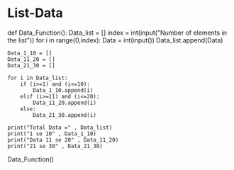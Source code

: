# List-Data
def Data_Function():
	Data_list = []
	index = int(input("Number of elements in the list"))
	for i in range(0,index):
		Data = int(input())
		Data_list.append(Data)
	
	    
	
	Data_1_10 = []
	Data_11_20 = []
	Data_21_30 = []
	
	for i in Data_list:
		if (i>=1) and (i<=10):
			Data_1_10.append(i)
		elif (i>=11) and (i<=20):
			Data_11_20.append(i)
		else:
			Data_21_30.append(i)
			
	print("Total Data =" , Data_list)
	print("1 se 10" , Data_1_10)
	print("Data 11 se 20" , Data_11_20)
	print("21 se 30" , Data_21_30)
	
Data_Function()

